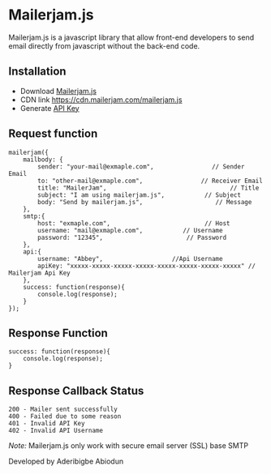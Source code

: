 # Mailerjam.js
Mailerjam.js is a javascript library that allow front-end developers to send email directly from javascript without the back-end code. 

<h2>Installation</h2>

* Download <a href="https://cdn.mailerjam.com/mailerjam.js" download>Mailerjam.js</a>
* CDN link https://cdn.mailerjam.com/mailerjam.js
* Generate <a href="">API Key</a>

<h2>Request function</h2>

	mailerjam({
		mailbody: {
			sender: "your-mail@exmaple.com", 	            // Sender Email
			to: "other-mail@exmaple.com", 	             // Receiver Email
			title: "MailerJam", 				                 // Title
			subject: "I am using mailerjam.js",		      // Subject
			body: "Send by mailerjam.js",			         // Message
		},
		smtp:{
			host: "exmaple.com",				          // Host
			username: "mail@exmaple.com",	        // Username
			password: "12345",			             // Password
		},
		api:{
			username: "Abbey",					 //Api Username
			apiKey: "xxxxx-xxxxx-xxxxx-xxxxx-xxxxx-xxxxx-xxxxx-xxxxx" // Mailerjam Api Key
		},
		success: function(response){
			console.log(response);
		}
	});
  
  <h2>Response Function</h2>
  
    success: function(response){
        console.log(response);
    }
    
  <h2>Response Callback Status</h2>

    200 - Mailer sent successfully
    400 - Failed due to some reason
    401 - Invalid API Key
    402 - Invalid API Username
    
<i>Note:</i> Mailerjam.js only work with secure email server (SSL) base SMTP


Developed by Aderibigbe Abiodun
